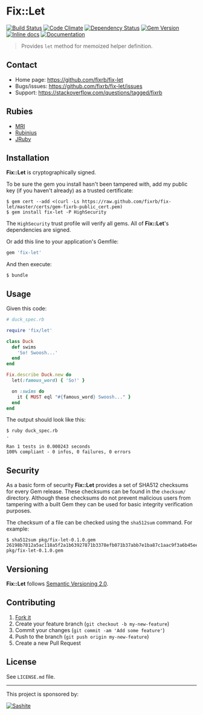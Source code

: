 # Fix::Let

[![Build Status](https://travis-ci.org/fixrb/fix-let.svg?branch=master)][travis]
[![Code Climate](https://codeclimate.com/github/fixrb/fix-let/badges/gpa.svg)][codeclimate]
[![Dependency Status](https://gemnasium.com/fixrb/fix-let.svg)][gemnasium]
[![Gem Version](https://badge.fury.io/rb/fix-let.svg)][gem]
[![Inline docs](http://inch-ci.org/github/fixrb/fix-let.svg?branch=master)][inchpages]
[![Documentation](http://img.shields.io/:yard-docs-38c800.svg)][rubydoc]

> Provides `let` method for memoized helper definition.

## Contact

* Home page: https://github.com/fixrb/fix-let
* Bugs/issues: https://github.com/fixrb/fix-let/issues
* Support: https://stackoverflow.com/questions/tagged/fixrb

## Rubies

* [MRI](https://www.ruby-lang.org/)
* [Rubinius](http://rubini.us/)
* [JRuby](http://jruby.org/)

## Installation

__Fix::Let__ is cryptographically signed.

To be sure the gem you install hasn't been tampered with, add my public key (if you haven't already) as a trusted certificate:

    $ gem cert --add <(curl -Ls https://raw.github.com/fixrb/fix-let/master/certs/gem-fixrb-public_cert.pem)
    $ gem install fix-let -P HighSecurity

The `HighSecurity` trust profile will verify all gems.  All of __Fix::Let__'s dependencies are signed.

Or add this line to your application's Gemfile:

```ruby
gem 'fix-let'
```

And then execute:

    $ bundle

## Usage

Given this code:

```ruby
# duck_spec.rb

require 'fix/let'

class Duck
  def swims
    'So! Swoosh...'
  end
end

Fix.describe Duck.new do
  let(:famous_word) { 'So!' }

  on :swims do
    it { MUST eql "#{famous_word} Swoosh..." }
  end
end
```

The output should look like this:

    $ ruby duck_spec.rb
    .

    Ran 1 tests in 0.000243 seconds
    100% compliant - 0 infos, 0 failures, 0 errors

## Security

As a basic form of security __Fix::Let__ provides a set of SHA512 checksums for
every Gem release.  These checksums can be found in the `checksum/` directory.
Although these checksums do not prevent malicious users from tampering with a
built Gem they can be used for basic integrity verification purposes.

The checksum of a file can be checked using the `sha512sum` command.  For
example:

    $ sha512sum pkg/fix-let-0.1.0.gem
    26198b7812a5ac118a5f2a1b63927871b3378efb071b37abb7e1ba87c1aac9f3a6b45eeae87d9dc647b194c15171b13f15e46503a9a1440b1233faf924381ff5  pkg/fix-let-0.1.0.gem

## Versioning

__Fix::Let__ follows [Semantic Versioning 2.0](http://semver.org/).

## Contributing

1. [Fork it](https://github.com/fixrb/fix-let/fork)
2. Create your feature branch (`git checkout -b my-new-feature`)
3. Commit your changes (`git commit -am 'Add some feature'`)
4. Push to the branch (`git push origin my-new-feature`)
5. Create a new Pull Request

## License

See `LICENSE.md` file.

[gem]: https://rubygems.org/gems/fix-let
[travis]: https://travis-ci.org/fixrb/fix-let
[codeclimate]: https://codeclimate.com/github/fixrb/fix-let
[gemnasium]: https://gemnasium.com/fixrb/fix-let
[inchpages]: http://inch-ci.org/github/fixrb/fix-let
[rubydoc]: http://rubydoc.info/gems/fix-let/frames

***

This project is sponsored by:

[![Sashite](http://sashite.com/img/sashite.png)](http://sashite.com/)
